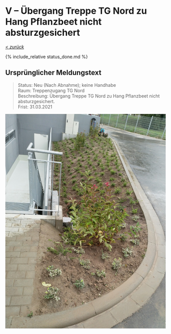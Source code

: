 # V &ndash; Übergang Treppe TG Nord zu Hang Pflanzbeet nicht absturzgesichert

_[&lt; zurück](../../index.md)_

{% include_relative status_done.md %}

## Ursprünglicher Meldungstext

> Status: Neu (Nach Abnahme); keine Handhabe\
> Raum: Treppenzugang TG Nord\
> Beschreibung: Übergang Treppe TG Nord zu Hang Pflanzbeet nicht absturzgesichert.\
> Frist: 31.03.2021

![](Meldung.jpg)